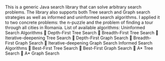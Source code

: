 This is a generic Java search library that can solve arbitrary search problems. The library also supports both Tree search and Graph search strategies as well as informed and uninformed search algorithms. I applied it to two concrete problems: the n-puzzle and the problem of finding a tour through all cities in Romania. List of available algorithms:
Uninformed Search Algorithms
􏰂 Depth-First Tree Search
􏰂 Breadth-First Tree Search
􏰂 Iterative-deepening Tree Search
􏰂 Depth-First Graph Search
􏰂 Breadth-First Graph Search
􏰂 Iterative-deepening Graph Search
Informed Search Algorithms
􏰂 Best-First Tree Search 􏰂 Best-First Graph Search
􏰂 A* Tree Search 􏰂 A* Graph Search
